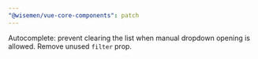 ```yaml
---
"@wisemen/vue-core-components": patch
---
```


Autocomplete: prevent clearing the list when manual dropdown opening is allowed. Remove unused `filter` prop.
